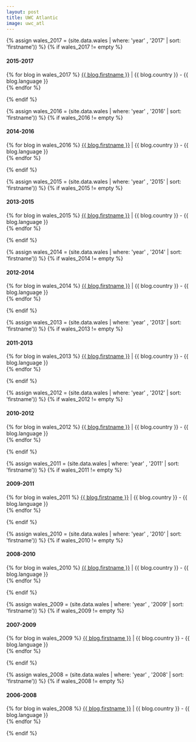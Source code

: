 ```yaml
---
layout: post
title: UWC Atlantic
image: uwc_atl
---
```


{% assign wales_2017 = (site.data.wales | where: 'year' , '2017' | sort: 'firstname')) %}
{% if wales_2017 != empty %}
<h4>2015-2017</h4>
  <p>
    {% for blog in wales_2017 %}
        <a href="http://{{ blog.link }}" target="_blank">{{ blog.firstname }}</a> | {{ blog.country }} - {{ blog.language }}<br>
    {% endfor %}
  </p>
{% endif %}

{% assign wales_2016 = (site.data.wales | where: 'year' , '2016' | sort: 'firstname')) %}
{% if wales_2016 != empty %}
<h4>2014-2016</h4>
  <p>
    {% for blog in wales_2016 %}
        <a href="http://{{ blog.link }}" target="_blank">{{ blog.firstname }}</a> | {{ blog.country }} - {{ blog.language }}<br>
    {% endfor %}
  </p>
{% endif %}

{% assign wales_2015 = (site.data.wales | where: 'year' , '2015' | sort: 'firstname')) %}
{% if wales_2015 != empty %}
<h4>2013-2015</h4>
  <p>
    {% for blog in wales_2015 %}
        <a href="http://{{ blog.link }}" target="_blank">{{ blog.firstname }}</a> | {{ blog.country }} - {{ blog.language }}<br>
    {% endfor %}
  </p>
{% endif %}

{% assign wales_2014 = (site.data.wales | where: 'year' , '2014' | sort: 'firstname')) %}
{% if wales_2014 != empty %}
<h4>2012-2014</h4>
  <p>
    {% for blog in wales_2014 %}
        <a href="http://{{ blog.link }}" target="_blank">{{ blog.firstname }}</a> | {{ blog.country }} - {{ blog.language }}<br>
    {% endfor %}
  </p>
{% endif %}

{% assign wales_2013 = (site.data.wales | where: 'year' , '2013' | sort: 'firstname')) %}
{% if wales_2013 != empty %}
<h4>2011-2013</h4>
  <p>
    {% for blog in wales_2013 %}
        <a href="http://{{ blog.link }}" target="_blank">{{ blog.firstname }}</a> | {{ blog.country }} - {{ blog.language }}<br>
    {% endfor %}
  </p>
{% endif %}

{% assign wales_2012 = (site.data.wales | where: 'year' , '2012' | sort: 'firstname')) %}
{% if wales_2012 != empty %}
<h4>2010-2012</h4>
  <p>
    {% for blog in wales_2012 %}
        <a href="http://{{ blog.link }}" target="_blank">{{ blog.firstname }}</a> | {{ blog.country }} - {{ blog.language }}<br>
    {% endfor %}
  </p>
{% endif %}

{% assign wales_2011 = (site.data.wales | where: 'year' , '2011' | sort: 'firstname')) %}
{% if wales_2011 != empty %}
<h4>2009-2011</h4>
  <p>
    {% for blog in wales_2011 %}
        <a href="http://{{ blog.link }}" target="_blank">{{ blog.firstname }}</a> | {{ blog.country }} - {{ blog.language }}<br>
    {% endfor %}
  </p>
{% endif %}

{% assign wales_2010 = (site.data.wales | where: 'year' , '2010' | sort: 'firstname')) %}
{% if wales_2010 != empty %}
<h4>2008-2010</h4>
  <p>
    {% for blog in wales_2010 %}
        <a href="http://{{ blog.link }}" target="_blank">{{ blog.firstname }}</a> | {{ blog.country }} - {{ blog.language }}<br>
    {% endfor %}
  </p>
{% endif %}

{% assign wales_2009 = (site.data.wales | where: 'year' , '2009' | sort: 'firstname')) %}
{% if wales_2009 != empty %}
<h4>2007-2009</h4>
  <p>
    {% for blog in wales_2009 %}
        <a href="http://{{ blog.link }}" target="_blank">{{ blog.firstname }}</a> | {{ blog.country }} - {{ blog.language }}<br>
    {% endfor %}
  </p>
{% endif %}

{% assign wales_2008 = (site.data.wales | where: 'year' , '2008' | sort: 'firstname')) %}
{% if wales_2008 != empty %}
<h4>2006-2008</h4>
  <p>
    {% for blog in wales_2008 %}
        <a href="http://{{ blog.link }}" target="_blank">{{ blog.firstname }}</a> | {{ blog.country }} - {{ blog.language }}<br>
    {% endfor %}
  </p>
{% endif %}